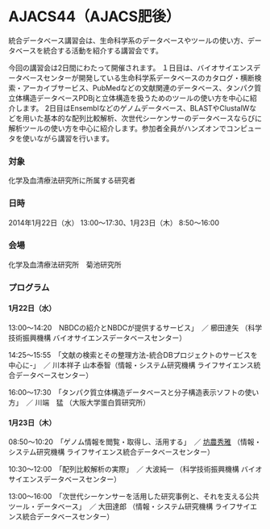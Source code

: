# AJACS44（AJACS肥後）

統合データベース講習会は、生命科学系のデータベースやツールの使い方、データベースを統合する活動を紹介する講習会です。

今回の講習会は2日間にわたって開催されます。 １日目は、バイオサイエンスデータベースセンターが開発している生命科学系データベースのカタログ・横断検索・アーカイブサービス、PubMedなどの文献関連のデータベース、タンパク質立体構造データベースPDBjと立体構造を扱うためのツールの使い方を中心に紹介します。 2日目はEnsemblなどのゲノムデータベース、BLASTやClustalWなどを用いた基本的な配列比較解析、次世代シーケンサーのデータベースならびに解析ツールの使い方を中心に紹介します。参加者全員がハンズオンでコンピュータを使いながら講習を行います。

### 対象
化学及血清療法研究所に所属する研究者
### 日時
2014年1月22日（水） 13:00～17:30、1月23日（木） 8:50～16:00
### 会場
化学及血清療法研究所　菊池研究所
### プログラム
#### 1月22日（水）
13:00～14:20　NBDCの紹介とNBDCが提供するサービス」　／ 櫛田達矢 （科学技術振興機構 バイオサイエンスデータベースセンター）

14:25～15:55　「文献の検索とその整理方法-統合DBプロジェクトのサービスを中心に-」　／ 川本祥子 山本泰智（情報・システム研究機構 ライフサイエンス統合データベースセンター）

16:00～17:30　「タンパク質立体構造データベースと分子構造表示ソフトの使い方」　／ 川端　猛 （大阪大学蛋白質研究所）
#### 1月23日（木）
08:50～10:20　「ゲノム情報を閲覧・取得し、活用する」　／ [坊農秀雅](http://bonohu.jp/) （情報・システム研究機構 ライフサイエンス統合データベースセンター）

10:30～12:00　「配列比較解析の実際」　／ 大波純一 （科学技術振興機構 バイオサイエンスデータベースセンター）

13:00～16:00　「次世代シーケンサーを活用した研究事例と、それを支える公共ツール・データベース」　／ 大田達郎 （情報・システム研究機構 ライフサイエンス統合データベースセンター）
